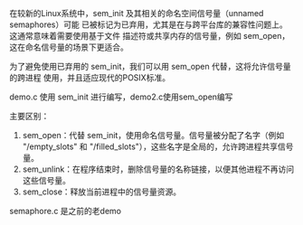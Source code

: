 在较新的Linux系统中，sem_init 及其相关的命名空间信号量（unnamed semaphores）可能
已被标记为已弃用，尤其是在与跨平台库的兼容性问题上。这通常意味着需要使用基于文件
描述符或共享内存的信号量，例如 sem_open，这在命名信号量的场景下更适合。

为了避免使用已弃用的 sem_init，我们可以用 sem_open 代替，这将允许信号量的跨进程
使用，并且适应现代的POSIX标准。

demo.c 使用 sem_init 进行编写，demo2.c使用sem_open编写

主要区别：
1. sem_open：代替 sem_init，使用命名信号量。信号量被分配了名字（例如 "/empty_slots"
   和 "/filled_slots"），这些名字是全局的，允许跨进程共享信号量。
2. sem_unlink：在程序结束时，删除信号量的名称链接，以便其他进程不再访问这些信号量。
3. sem_close：释放当前进程中的信号量资源。

semaphore.c 是之前的老demo

